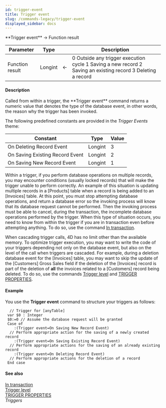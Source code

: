 ```yaml
---
id: trigger-event
title: Trigger event
slug: /commands-legacy/trigger-event
displayed_sidebar: docs
---
```


<!--REF #_command_.Trigger event.Syntax-->**Trigger event**  -> Function result<!-- END REF-->
<!--REF #_command_.Trigger event.Params-->
| Parameter | Type |  | Description |
| --- | --- | --- | --- |
| Function result | Longint | &larr; | 0 Outside any trigger execution cycle 1 Saving a new record 2 Saving an existing record 3 Deleting a record |

<!-- END REF-->

#### Description 

<!--REF #_command_.Trigger event.Summary-->Called from within a trigger, the **Trigger event** command returns a numeric value that denotes the type of the database event, in other words, the reason why the trigger has been invoked.<!-- END REF-->

The following predefined constants are provided in the *Trigger Events* theme:

| Constant                        | Type    | Value |
| ------------------------------- | ------- | ----- |
| On Deleting Record Event        | Longint | 3     |
| On Saving Existing Record Event | Longint | 2     |
| On Saving New Record Event      | Longint | 1     |

Within a trigger, if you perform database operations on multiple records, you may encounter conditions (usually locked records) that will make the trigger unable to perform correctly. An example of this situation is updating multiple records in a \[Products\] table when a record is being added to an \[Invoices\] table. At this point, you must stop attempting database operations, and return a database error so the invoking process will know that its database request cannot be performed. Then the invoking process must be able to cancel, during the transaction, the incomplete database operations performed by the trigger. When this type of situation occurs, you need to know from within the trigger if you are in transaction even before attempting anything. To do so, use the command [In transaction](in-transaction.md).

When cascading trigger calls, 4D has no limit other than the available memory. To optimize trigger execution, you may want to write the code of your triggers depending not only on the database event, but also on the level of the call when triggers are cascaded. For example, during a deletion database event for the \[Invoices\] table, you may want to skip the update of the \[Customers\] Gross Sales field if the deletion of the \[Invoices\] record is part of the deletion of **all** the invoices related to a \[Customers\] record being deleted. To do so, use the commands [Trigger level](trigger-level.md) and [TRIGGER PROPERTIES](trigger-properties.md).

#### Example 

You use the **Trigger event** command to structure your triggers as follows:

```4d
  // Trigger for [anyTable]
 var $0 : Integer
 $0:=0 // Assume the database request will be granted
 Case of
    :(Trigger event=On Saving New Record Event)
  // Perform appropriate action for the saving of a newly created record
    :(Trigger event=On Saving Existing Record Event)
  // Perform appropriate actions for the saving of an already existing record
    :(Trigger event=On Deleting Record Event)
  // Perform appropriate actions for the deletion of a record
 End case
```

#### See also 

[In transaction](in-transaction.md)  
[Trigger level](trigger-level.md)  
[TRIGGER PROPERTIES](trigger-properties.md)  
*Triggers*  
